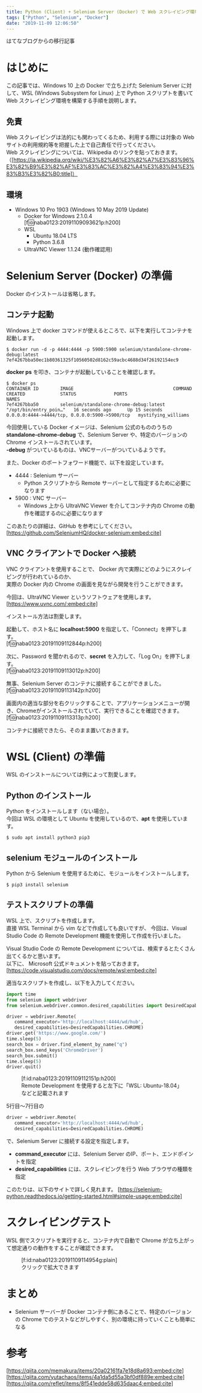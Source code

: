 ```yaml
---
title: Python (Client) + Selenium Server (Docker) で Web スクレイピング環境構築
tags: ["Python", "Selenium", "Docker"]
date: "2019-11-09 12:06:50"
---
```


<div class="alert info">
はてなブログからの移行記事
</div>

# はじめに
この記事では、Windows 10 上の Docker で立ち上げた Selenium Server に対して、WSL (Windows Subsystem for Linux) 上で Python スクリプトを書いて Web スクレイピング環境を構築する手順を説明します。

## 免責
Web スクレイピングは法的にも関わってくるため、利用する際には対象の Web サイトの利用規約等を把握した上で自己責任で行ってください。  
Web スクレイピングについては、Wikipedia のリンクを貼っておきます。（[https://ja.wikipedia.org/wiki/%E3%82%A6%E3%82%A7%E3%83%96%E3%82%B9%E3%82%AF%E3%83%AC%E3%82%A4%E3%83%94%E3%83%B3%E3%82%B0:title]）


## 環境
* Windows 10 Pro 1903 (Windows 10 May 2019 Update)
  * Docker for Windows 2.1.0.4  
[f:id:naba0123:20191109093621p:h200]
  * WSL
    * Ubuntu 18.04 LTS
    * Python 3.6.8
  * UltraVNC Viewer 1.1.24 (動作確認用)


<!-- more -->


# Selenium Server (Docker) の準備
Docker のインストールは省略します。

## コンテナ起動

Windows 上で docker コマンドが使えるところで、以下を実行してコンテナを起動します。
```
$ docker run -d -p 4444:4444 -p 5900:5900 selenium/standalone-chrome-debug:latest
7ef4267bba50ec1b80361325f10560502d8162c59acbc4688d34f26192154ec9
```

**docker ps** を叩き、コンテナが起動していることを確認します。
```
$ docker ps
CONTAINER ID        IMAGE                                     COMMAND                  CREATED             STATUS              PORTS                                            NAMES
7ef4267bba50        selenium/standalone-chrome-debug:latest   "/opt/bin/entry_poin…"   16 seconds ago      Up 15 seconds       0.0.0.0:4444->4444/tcp, 0.0.0.0:5900->5900/tcp   mystifying_williams
```

今回使用している Docker イメージは、Selenium 公式のもののうちの **standalone-chrome-debug** で、Selenium Server や、特定のバージョンの Chrome インストールされています。  
**-debug** がついているものは、VNCサーバーがついているようです。

また、Docker のポートフォワード機能で、以下を設定しています。

* 4444 : Selenium サーバー
  * Python スクリプトから Remote サーバーとして指定するために必要になります
* 5900 : VNC サーバー
  * Windows 上から UltraVNC Viewer を介してコンテナ内の Chrome の動作を確認するのに必要になります

このあたりの詳細は、GitHub を参考にしてください。
[https://github.com/SeleniumHQ/docker-selenium:embed:cite]

## VNC クライアントで Docker へ接続
VNC クライアントを使用することで、 Docker 内で実際にどのようにスクレイピングが行われているのか、  
実際の Docker 内の Chrome の画面を見ながら開発を行うことができます。

今回は、UltraVNC Viewer というソフトウェアを使用します。
[https://www.uvnc.com/:embed:cite]

インストール方法は割愛します。

起動して、ホスト名に **localhost:5900** を指定して、「Connect」を押下します。  
[f:id:naba0123:20191109112844p:h200]

次に、Password を聞かれるので、**secret** を入力して、「Log On」を押下します。  
[f:id:naba0123:20191109113012p:h200]

無事、Selenium Server のコンテナに接続することができました。  
[f:id:naba0123:20191109113142p:h200]

画面内の適当な部分を右クリックすることで、アプリケーションメニューが開き、Chromeがインストールされていて、実行できることを確認できます。  
[f:id:naba0123:20191109113313p:h200]

コンテナに接続できたら、そのまま置いておきます。


# WSL (Client) の準備

WSL のインストールについては例によって割愛します。

## Python のインストール
Python をインストールします（ない場合）。  
今回は WSL の環境として Ubuntu を使用しているので、**apt** を使用しています。
```
$ sudo apt install python3 pip3
```

## selenium モジュールのインストール
Python から Selenium を使用するために、モジュールをインストールします。
```
$ pip3 install selenium
```

## テストスクリプトの準備
WSL 上で、スクリプトを作成します。  
直接 WSL Terminal から vim などで作成しても良いですが、
今回は、Visual Studio Code の Remote Development 機能を使用して作成を行いました。

Visual Studio Code の Remote Development については、検索するとたくさん出てくるかと思います。  
以下に、 Microsoft 公式ドキュメントを貼っておきます。
[https://code.visualstudio.com/docs/remote/wsl:embed:cite]

適当なスクリプトを作成し、以下を入力してください。
```python
import time
from selenium import webdriver
from selenium.webdriver.common.desired_capabilities import DesiredCapabilities

driver = webdriver.Remote(
   command_executor='http://localhost:4444/wd/hub',
   desired_capabilities=DesiredCapabilities.CHROME)
driver.get('https://www.google.com/')
time.sleep(5)
search_box = driver.find_element_by_name("q")
search_box.send_keys('ChromeDriver')
search_box.submit()
time.sleep(5)
driver.quit()
```

<figure class="figure-image figure-image-fotolife" title="Remote Development を使用すると左下に「WSL: Ubuntu-18.04」などと記載されます">[f:id:naba0123:20191109112151p:h200]<figcaption>Remote Development を使用すると左下に「WSL: Ubuntu-18.04」などと記載されます</figcaption></figure>

5行目～7行目の
```python
driver = webdriver.Remote(
   command_executor='http://localhost:4444/wd/hub',
   desired_capabilities=DesiredCapabilities.CHROME)
```
で、Selenium Server に接続する設定を指定します。

* **command_executor** には、Selenium Server のIP、ポート、エンドポイントを指定
* **desired_capabilities** には、スクレイピングを行う Web ブラウザの種類を指定

このたりは、以下のサイトで詳しく見れます。
[https://selenium-python.readthedocs.io/getting-started.html#simple-usage:embed:cite]


# スクレイピングテスト
WSL 側でスクリプトを実行すると、コンテナ内で自動で Chrome が立ち上がって想定通りの動作をすることが確認できます。  
<figure class="figure-image figure-image-fotolife" title="クリックで拡大できます">[f:id:naba0123:20191109114954g:plain]<figcaption>クリックで拡大できます</figcaption></figure>

# まとめ
* Selenium サーバーが Docker コンテナ側にあることで、特定のバージョンの Chrome でのテストなどがしやすく、別の環境に持っていくことも簡単になる

# 参考
[https://qiita.com/memakura/items/20a02161fa7e18d8a693:embed:cite]
[https://qiita.com/yutachaos/items/4a1da5d55a3bf0df889e:embed:cite]
[https://qiita.com/reflet/items/8f541edde58d635daac4:embed:cite]
